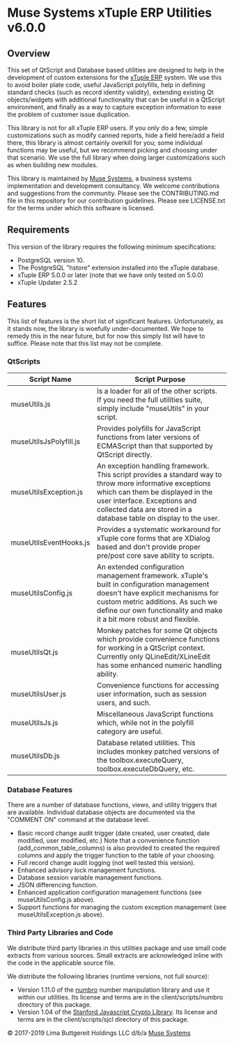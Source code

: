 # Muse Systems xTuple ERP Utilities v6.0.0

## Overview

This set of QtScript and Database based utilities are designed to help in the development of custom extensions for the <a href="https://xtuple.com" target="_blank">xTuple ERP</a> system. We use this to avoid boiler plate code, useful JavaScript polyfills, help in defining standard checks (such as record identity validity), extending existing Qt objects/widgets with additional functionality that can be useful in a QtScript environment, and finally as a way to capture exception information to ease the problem of customer issue duplication.

This library is not for all xTuple ERP users. If you only do a few, simple customizations such as modify canned reports, hide a field here/add a field there, this library is almost certainly overkill for you; some individual functions may be useful, but we recommend picking and choosing under that scenario. We use the full library when doing larger customizations such as when building new modules.

This library is maintained by <a href="https://muse.systems" target="_blank">Muse Systems</a>, a business systems implementation and development consultancy. We welcome contributions and suggestions from the community. Please see the CONTRIBUTING.md file in this repository for our contribution guidelines. Please see LICENSE.txt for the terms under which this software is licensed.

## Requirements

This version of the library requires the following minimum specifications:

-   PostgreSQL version 10.
-   The PostgreSQL "hstore" extension installed into the xTuple database.
-   xTuple ERP 5.0.0 or later (note that we have only tested on 5.0.0)
-   xTuple Updater 2.5.2

## Features

This list of features is the short list of significant features. Unfortunately, as it stands now, the library is woefully under-documented. We hope to remedy this in the near future, but for now this simply list will have to suffice. Please note that this list may not be complete.

### QtScripts

| Script Name            | Script Purpose                                                                                                                                                                                                                                    |
| ---------------------- | ------------------------------------------------------------------------------------------------------------------------------------------------------------------------------------------------------------------------------------------------- |
| museUtils.js           | Is a loader for all of the other scripts. If you need the full utilities suite, simply include "museUtils" in your script.                                                                                                                        |
| museUtilsJsPolyfill.js | Provides polyfills for JavaScript functions from later versions of ECMAScript than that supported by QtScript directly.                                                                                                                           |
| museUtilsException.js  | An exception handling framework. This script provides a standard way to throw more informative exceptions which can them be displayed in the user interface. Exceptions and collected data are stored in a database table on display to the user. |
| museUtilsEventHooks.js | Provides a systematic workaround for xTuple core forms that are XDialog based and don't provide proper pre/post core save ability to scripts.                                                                                                     |
| museUtilsConfig.js     | An extended configuration management framework. xTuple's built in configuration management doesn't have explicit mechanisms for custom metric additions. As such we define our own functionality and make it a bit more robust and flexible.      |
| museUtilsQt.js         | Monkey patches for some Qt objects which provide convenience functions for working in a QtScript context. Currently only QLineEdit/XLineEdit has some enhanced numeric handling ability.                                                          |
| museUtilsUser.js       | Convenience functions for accessing user information, such as session users, and such.                                                                                                                                                            |
| museUtilsJs.js         | Miscellaneous JavaScript functions which, while not in the polyfill category are useful.                                                                                                                                                          |
| museUtilsDb.js         | Database related utilities. This includes monkey patched versions of the toolbox.executeQuery, toolbox.executeDbQuery, etc.                                                                                                                       |

### Database Features

There are a number of database functions, views, and utility triggers that are available. Individual database objects are documented via the "COMMENT ON" command at the database level.

-   Basic record change audit trigger (date created, user created, date modified, user modified, etc.) Note that a convenience function (add_common_table_columns) is also provided to created the required columns and apply the trigger function to the table of your choosing.
-   Full record change audit logging (not well tested this version).
-   Enhanced advisory lock management functions.
-   Database session variable management functions.
-   JSON differencing function.
-   Enhanced application configuration management functions (see museUtilsConfig.js above).
-   Support functions for managing the custom exception management (see museUtilsException.js above).

### Third Party Libraries and Code

We distribute third party libraries in this utilities package and use small code extracts from various sources. Small extracts are acknowledged inline with the code in the applicable source file.

We distribute the following libraries (runtime versions, not full source):

-   Version 1.11.0 of the <a href="http://numbrojs.com/" target="_blank">numbro</a> number manipulation library and use it within our utilities. Its license and terms are in the client/scripts/numbro directory of this package.
-   Version 1.04 of the <a href="https://bitwiseshiftleft.github.io/sjcl/" target="_blank">Stanford Javascript Crypto Library</a>. Its license and terms are in the client/scripts/sjcl directory of this package.

&copy; 2017-2019 Lima Buttgereit Holdings LLC d/b/a <a href="https://muse.systems" target="_blank">Muse Systems</a>
